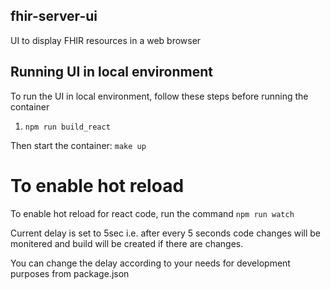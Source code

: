 ## fhir-server-ui

UI to display FHIR resources in a web browser

## Running UI in local environment

To run the UI in local environment, follow these steps before running the container

1. `npm run build_react`

Then start the container: `make up`

# To enable hot reload

To enable hot reload for react code, run the command `npm run watch`

Current delay is set to 5sec i.e. after every 5 seconds code changes will be monitered and build will be created if there are changes.

You can change the delay according to your needs for development purposes from package.json

